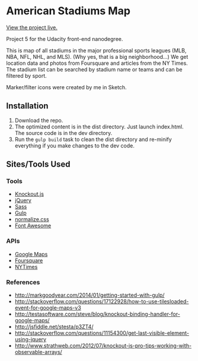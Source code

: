 # American Stadiums Map

[View the project live.](http://6stringbeliever.github.io/neighborhood-map/)

Project 5 for the Udacity front-end nanodegree.

This is map of all stadiums in the major professional sports leagues (MLB, NBA,
NFL, NHL, and MLS). (Why yes, that is a big neighborhood...) We get location data
and photos from Foursquare and articles from the NY Times. The stadium list can
be searched by stadium name or teams and can be filtered by sport.

Marker/filter icons were created by me in Sketch.

## Installation

1. Download the repo.
1. The optimized content is in the dist directory. Just launch index.html. The source code is in the dev directory.
1. Run the `gulp build` task to clean the dist directory and re-minify everything if you make changes to the dev code.

## Sites/Tools Used

### Tools

* [Knockout.js](http://knockoutjs.com/)
* [jQuery](http://jquery.com)
* [Sass](http://sass-lang.com/)
* [Gulp](http://gulpjs.com/)
* [normalize.css](http://necolas.github.io/normalize.css/)
* [Font Awesome](http://fontawesome.github.io/)

### APIs

* [Google Maps](https://developers.google.com/maps/)
* [Foursquare](https://developer.foursquare.com/)
* [NYTimes](http://developer.nytimes.com/docs)

### References

* http://markgoodyear.com/2014/01/getting-started-with-gulp/
* http://stackoverflow.com/questions/17122928/how-to-use-tilesloaded-event-for-google-maps-v3
* http://testasoftware.com/steve/blog/knockout-binding-handler-for-google-maps/
* http://jsfiddle.net/stesta/p3ZT4/
* http://stackoverflow.com/questions/11154300/get-last-visible-element-using-jquery
* http://www.strathweb.com/2012/07/knockout-js-pro-tips-working-with-observable-arrays/

